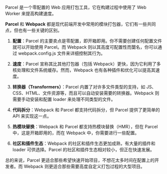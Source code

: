 Parcel 是一个零配置的 Web 应用打包工具，它在构建过程中使用了 Web Worker 来提高构建速度。

**Parcel** 和 **Webpack** 都是现代前端开发中常用的模块打包器，它们有一些共同点，但也有一些关键的区别。

1. **配置**：Parcel 的主要卖点是零配置，即开箱即用。你不需要创建任何配置文件就可以开始使用 Parcel。而 Webpack 则以其高度可配置性而闅名，你可以通过 webpack.config.js 文件来详细控制其行为。
    
2. **速度**：Parcel 宣称其比其他打包器（包括 Webpack）更快，因为它利用了多核处理和文件系统缓存。然而，Webpack 也有各种插件和优化可以提高其速度。
    
3. **转换器（Transformers）**：Parcel 内置了对许多文件类型的支持，如 JS、CSS、HTML、文件资源等，而且可以自动安装需要的转换器。Webpack 则需要手动安装和配置 loader 来处理不同类型的文件。
    
4. **代码拆分**：Webpack 和 Parcel 都支持代码拆分，但 Parcel 提供了更简单的 API 来实现这一点。
    
5. **热模块替换**：Webpack 和 Parcel 都支持热模块替换（HMR），但在 Parcel 中，这是开箱即用的，而在 Webpack 中，你需要进行一些配置。
    
6. **社区和插件生态**：Webpack 的社区和插件生态更加成熟，有大量的插件和 loader 可供选择。Parcel 的社区和插件生态相对较小，但正在快速发展。
    

总的来说，Parcel 更适合那些希望快速开始项目，不想花太多时间在配置上的开发者。而 Webpack 则更适合那些需要高度自定义打包过程的大型项目。